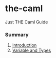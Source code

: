 # the-caml
Just THE Caml Guide

### Summary
1. [Introduction](./01_introduction/README.md)
2. [Variable and Types](./02_variables_and_types/README.md)
